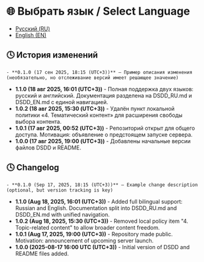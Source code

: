 # 🌐 Выбрать язык / Select Language
- [Русский (RU)](#-история-изменений)
- [English (EN)](#-changelog)

## 🕓 История изменений
`- **0.1.0 (17 сен 2025, 18:15 (UTC+3))** — Пример описания изменения (необязательно, но отслеживание версий имеет решающее значение)`

- **1.1.0 (18 авг 2025, 16:01 (UTC+3))** - Полная поддержка двух языков: русский и английский. Документация разделена на DSDD_RU.md и DSDD_EN.md с единой навигацией.
- **1.0.2 (18 авг 2025, 15:30 (UTC+3))** - Удалён пункт локальной политики «4. Тематический контент» для расширения свободы выбора контента.
- **1.0.1 (17 авг 2025, 00:52 (UTC+3))** - Репозиторий открыт для общего доступа. Мотивация: объявление о предстоящем запуске сервера.
- **1.0.0 (17 авг 2025, 19:00 (UTC+3))** - Добавлены начальные версии файлов DSDD и README.


## 🕓 Changelog
`- **0.1.0 (Sep 17, 2025, 18:15 (UTC+3))** — Example change description (optional, but version tracking is key)`

- **1.1.0 (Aug 18, 2025, 16:01 (UTC+3))** - Added full bilingual support: Russian and English. Documentation split into DSDD_RU.md and DSDD_EN.md with unified navigation.
- **1.0.2 (Aug 18, 2025, 15:30 (UTC+3))** - Removed local policy item "4. Topic-related content" to allow broader content freedom.
- **1.0.1 (Aug 17, 2025, 19:00 (UTC+3))** - Repository made public. Motivation: announcement of upcoming server launch.
- **1.0.0 (2025-08-17 16:00 UTC (UTC+3))** - Initial version of DSDD and README files added.

